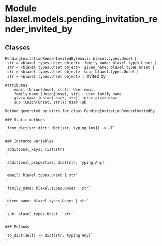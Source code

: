Module blaxel.models.pending_invitation_render_invited_by
=========================================================

Classes
-------

`PendingInvitationRenderInvitedBy(email: blaxel.types.Unset | str = <blaxel.types.Unset object>, family_name: blaxel.types.Unset | str = <blaxel.types.Unset object>, given_name: blaxel.types.Unset | str = <blaxel.types.Unset object>, sub: blaxel.types.Unset | str = <blaxel.types.Unset object>)`
:   Invited by
    
    Attributes:
        email (Union[Unset, str]): User email
        family_name (Union[Unset, str]): User family name
        given_name (Union[Unset, str]): User given name
        sub (Union[Unset, str]): User sub
    
    Method generated by attrs for class PendingInvitationRenderInvitedBy.

    ### Static methods

    `from_dict(src_dict: dict[str, typing.Any]) ‑> ~T`
    :

    ### Instance variables

    `additional_keys: list[str]`
    :

    `additional_properties: dict[str, typing.Any]`
    :

    `email: blaxel.types.Unset | str`
    :

    `family_name: blaxel.types.Unset | str`
    :

    `given_name: blaxel.types.Unset | str`
    :

    `sub: blaxel.types.Unset | str`
    :

    ### Methods

    `to_dict(self) ‑> dict[str, typing.Any]`
    :